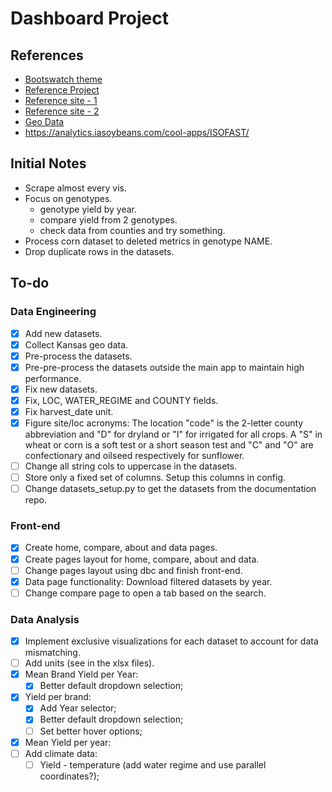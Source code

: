 # Dashboard Project

## References

* [Bootswatch theme](https://bootswatch.com/lumen/)
* [Reference Project](https://github.com/fiakoenjiniring/rainfall/tree/main)
* [Reference site - 1](http://ramwheatdb.com/headtohead.php)
* [Reference site - 2](https://www.myfields.info/crop-data)
* [Geo Data](https://public.opendatasoft.com/explore/dataset/us-county-boundaries)
* https://analytics.iasoybeans.com/cool-apps/ISOFAST/

## Initial Notes
* Scrape almost every vis.
* Focus on genotypes.
  * genotype yield by year.
  * compare yield from 2 genotypes.
  * check data from counties and try something. 
* Process corn dataset to deleted metrics in genotype NAME.
* Drop duplicate rows in the datasets.

## To-do
### Data Engineering
- [x] Add new datasets.
- [x] Collect Kansas geo data.
- [x] Pre-process the datasets.
- [x] Pre-pre-process the datasets outside the main app to maintain high performance. 
- [x] Fix new datasets.
- [x] Fix, LOC, WATER_REGIME and COUNTY fields.
- [x] Fix harvest_date unit.
- [x] Figure site/loc acronyms: The location "code" is the 2-letter county abbreviation and "D" for dryland or "I" for irrigated for all crops. A "S" in wheat or corn is a soft test or a short season test and "C" and "O" are confectionary and oilseed respectively for sunflower. 
- [ ] Change all string cols to uppercase in the datasets.
- [ ] Store only a fixed set of columns. Setup this columns in config.
- [ ] Change datasets_setup.py to get the datasets from the documentation repo.
### Front-end
- [x] Create home, compare, about and data pages.
- [x] Create pages layout for home, compare, about and data.
- [ ] Change pages layout using dbc and finish front-end.
- [x] Data page functionality: Download filtered datasets by year.
- [ ] Change compare page to open a tab based on the search.

### Data Analysis
- [x] Implement exclusive visualizations for each dataset to account for data mismatching.
- [ ] Add units (see in the xlsx files).
- [x] Mean Brand Yield per Year:
  - [x] Better default dropdown selection;
- [x] Yield per brand:
  - [x] Add Year selector;
  - [x] Better default dropdown selection;
  - [ ] Set better hover options;
- [x] Mean Yield per year:
- [ ] Add climate data:
  - [ ] Yield - temperature (add water regime and use parallel coordinates?);